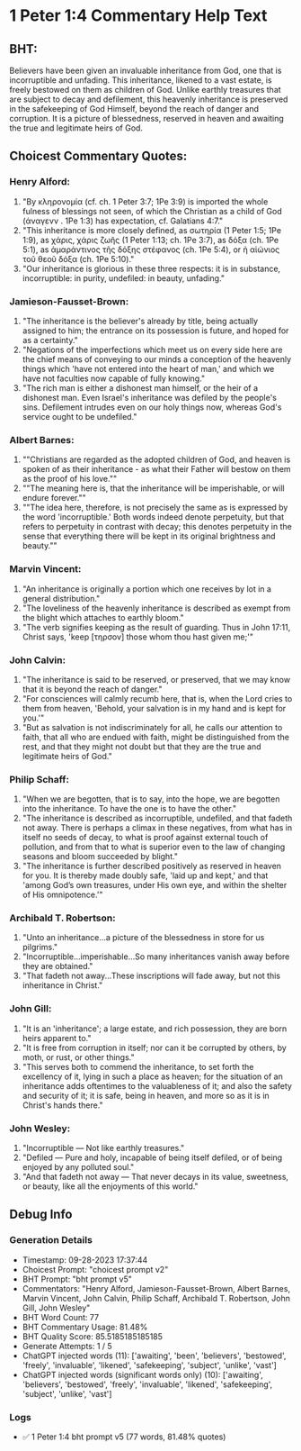 # 1 Peter 1:4 Commentary Help Text

## BHT:
Believers have been given an invaluable inheritance from God, one that is incorruptible and unfading. This inheritance, likened to a vast estate, is freely bestowed on them as children of God. Unlike earthly treasures that are subject to decay and defilement, this heavenly inheritance is preserved in the safekeeping of God Himself, beyond the reach of danger and corruption. It is a picture of blessedness, reserved in heaven and awaiting the true and legitimate heirs of God.

## Choicest Commentary Quotes:
### Henry Alford:
1. "By κληρονομία (cf. ch. 1 Peter 3:7; 1Pe 3:9) is imported the whole fulness of blessings not seen, of which the Christian as a child of God (ἀναγενν . 1Pe 1:3) has expectation, cf. Galatians 4:7."
2. "This inheritance is more closely defined, as σωτηρία (1 Peter 1:5; 1Pe 1:9), as χάρις, χάρις ζωῆς (1 Peter 1:13; ch. 1Pe 3:7), as δόξα (ch. 1Pe 5:1), as ἀμαράντινος τῆς δόξης στέφανος (ch. 1Pe 5:4), or ἡ αἰώνιος τοῦ θεοῦ δόξα (ch. 1Pe 5:10)."
3. "Our inheritance is glorious in these three respects: it is in substance, incorruptible: in purity, undefiled: in beauty, unfading."

### Jamieson-Fausset-Brown:
1. "The inheritance is the believer's already by title, being actually assigned to him; the entrance on its possession is future, and hoped for as a certainty." 
2. "Negations of the imperfections which meet us on every side here are the chief means of conveying to our minds a conception of the heavenly things which 'have not entered into the heart of man,' and which we have not faculties now capable of fully knowing."
3. "The rich man is either a dishonest man himself, or the heir of a dishonest man. Even Israel's inheritance was defiled by the people's sins. Defilement intrudes even on our holy things now, whereas God's service ought to be undefiled."

### Albert Barnes:
1. ""Christians are regarded as the adopted children of God, and heaven is spoken of as their inheritance - as what their Father will bestow on them as the proof of his love.""
2. ""The meaning here is, that the inheritance will be imperishable, or will endure forever.""
3. ""The idea here, therefore, is not precisely the same as is expressed by the word 'incorruptible.' Both words indeed denote perpetuity, but that refers to perpetuity in contrast with decay; this denotes perpetuity in the sense that everything there will be kept in its original brightness and beauty.""

### Marvin Vincent:
1. "An inheritance is originally a portion which one receives by lot in a general distribution." 
2. "The loveliness of the heavenly inheritance is described as exempt from the blight which attaches to earthly bloom."
3. "The verb signifies keeping as the result of guarding. Thus in John 17:11, Christ says, 'keep [τηρσον] those whom thou hast given me;'"

### John Calvin:
1. "The inheritance is said to be reserved, or preserved, that we may know that it is beyond the reach of danger."
2. "For consciences will calmly recumb here, that is, when the Lord cries to them from heaven, 'Behold, your salvation is in my hand and is kept for you.'"
3. "But as salvation is not indiscriminately for all, he calls our attention to faith, that all who are endued with faith, might be distinguished from the rest, and that they might not doubt but that they are the true and legitimate heirs of God."

### Philip Schaff:
1. "When we are begotten, that is to say, into the hope, we are begotten into the inheritance. To have the one is to have the other." 
2. "The inheritance is described as incorruptible, undefiled, and that fadeth not away. There is perhaps a climax in these negatives, from what has in itself no seeds of decay, to what is proof against external touch of pollution, and from that to what is superior even to the law of changing seasons and bloom succeeded by blight."
3. "The inheritance is further described positively as reserved in heaven for you. It is thereby made doubly safe, 'laid up and kept,' and that 'among God’s own treasures, under His own eye, and within the shelter of His omnipotence.'"

### Archibald T. Robertson:
1. "Unto an inheritance...a picture of the blessedness in store for us pilgrims."
2. "Incorruptible...imperishable...So many inheritances vanish away before they are obtained."
3. "That fadeth not away...These inscriptions will fade away, but not this inheritance in Christ."

### John Gill:
1. "It is an 'inheritance'; a large estate, and rich possession, they are born heirs apparent to."
2. "It is free from corruption in itself; nor can it be corrupted by others, by moth, or rust, or other things."
3. "This serves both to commend the inheritance, to set forth the excellency of it, lying in such a place as heaven; for the situation of an inheritance adds oftentimes to the valuableness of it; and also the safety and security of it; it is safe, being in heaven, and more so as it is in Christ's hands there."

### John Wesley:
1. "Incorruptible — Not like earthly treasures."
2. "Defiled — Pure and holy, incapable of being itself defiled, or of being enjoyed by any polluted soul."
3. "And that fadeth not away — That never decays in its value, sweetness, or beauty, like all the enjoyments of this world."


## Debug Info
### Generation Details
- Timestamp: 09-28-2023 17:37:44
- Choicest Prompt: "choicest prompt v2"
- BHT Prompt: "bht prompt v5"
- Commentators: "Henry Alford, Jamieson-Fausset-Brown, Albert Barnes, Marvin Vincent, John Calvin, Philip Schaff, Archibald T. Robertson, John Gill, John Wesley"
- BHT Word Count: 77
- BHT Commentary Usage: 81.48%
- BHT Quality Score: 85.5185185185185
- Generate Attempts: 1 / 5
- ChatGPT injected words (11):
	['awaiting', 'been', 'believers', 'bestowed', 'freely', 'invaluable', 'likened', 'safekeeping', 'subject', 'unlike', 'vast']
- ChatGPT injected words (significant words only) (10):
	['awaiting', 'believers', 'bestowed', 'freely', 'invaluable', 'likened', 'safekeeping', 'subject', 'unlike', 'vast']

### Logs
- ✅ 1 Peter 1:4 bht prompt v5 (77 words, 81.48% quotes)
